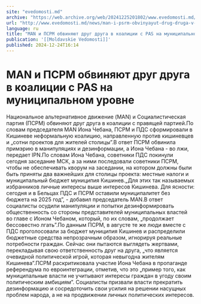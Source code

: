 ```yaml
---
site: "evedomosti.md"
archive: "https://web.archive.org/web/20241225201802/www.evedomosti.md/news/man-i-psrm-obvinyayut-drug-druga-v-koalicii-s-pas-na-municip"
url: "http://www.evedomosti.md/news/man-i-psrm-obvinyayut-drug-druga-v-koalicii-s-pas-na-municip"
language: ru
title: "MAN и ПСРМ обвиняют друг друга в коалиции с PAS на муниципальном уровне"
publication: '[[Moldavskie Vedomosti]]'
published: 2024-12-24T16:14
---
```


# MAN и ПСРМ обвиняют друг друга в коалиции с PAS на муниципальном уровне

Национальное альтернативное движение (MAN) и Социалистическая партия (ПСРМ) обвиняют друг друга в коалиции с правящей партией.По словам председателя MAN Иона Чебана, ПСРМ и ПДС сформировали в Кишиневе неформальную коалицию, направленную против кишиневцев и „сотни проектов для жителей столицы”.В ответ ПСРМ обвинила примэрию в манипуляциях и дезинформации, а Иона Чебана - во лжи, передает IPN.По словам Иона Чебана, советники ПДС покинули сегодня заседание МСК, а за ними последовали советники ПСРМ, чтобы не обеспечивать кворум на заседании, на котором должны были быть приняты два важнейших для столицы проекта: местные налоги и муниципальный бюджет муниципия Кишинев.„Для этих так называемых избранников личные интересы выше интересов Кишинева. Для ясности: сегодня и в Бельцах ПДС и ПСРМ оставили муниципалитет без бюджета на 2025 год”, - добавил председатель MAN.В ответ социалисты осудили манипуляции и попытки дезинформировать общественность со стороны представителей муниципальных властей во главе с Ионом Чебаном, который, по их словам, „продолжает бессовестно лгать”.По данным ПСРМ, в августе те же люди вместе с ПДС проголосовали за бюджет муниципия Кишинев и распределили бюджетные средства непрозрачным образом, игнорируя реальные потребности граждан. Сейчас они пытаются выглядеть жертвами, перекладывая свою ответственность друг на друга, „что является очевидной политической игрой, которая невыгодна жителям Кишинева”.ПСРМ раскритиковала участие Иона Чебана в пропаганде референдума по евроинтеграции, отметив, что это „пример того, как муниципальные власти не учитывают интересы граждан в угоду своим политическим амбициям”. Социалисты призвали власти прекратить дезинформацию и сосредоточить свои усилия на решении насущных проблем народа, а не на продвижении личных политических интересов.